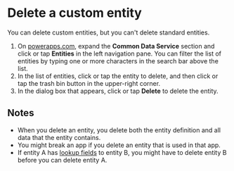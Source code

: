 <properties
	pageTitle="Delete a custom entity and clear data | Microsoft PowerApps"
	description="Delete a custom entity, and clear all data."
	services="powerapps"
	documentationCenter="na"
	authors="kfend"
	manager="kfend"
	editor=""
	tags=""/>

<tags
   ms.service="powerapps"
   ms.devlang="na"
   ms.topic="article"
   ms.tgt_pltfrm="na"
   ms.workload="na"
   ms.date="12/06/2016"
   ms.author="kfend"/>

# Delete a custom entity
You can delete custom entities, but you can't delete standard entities.

1. On [powerapps.com](https://web.powerapps.com), expand the **Common Data Service** section and click or tap **Entities** in the left navigation pane. You can filter the list of entities by typing one or more characters in the search bar above the list.
1. In the list of entities, click or tap the entity to delete, and then click or tap the trash bin button in the upper-right corner.
1. In the dialog box that appears, click or tap **Delete** to delete the entity.

## Notes
- When you delete an entity, you delete both the entity definition and all data that the entity contains.
- You might break an app if you delete an entity that is used in that app.
- If entity A has [lookup fields](data-platform-entity-lookup.md) to entity B, you might have to delete entity B before you can delete entity A.
